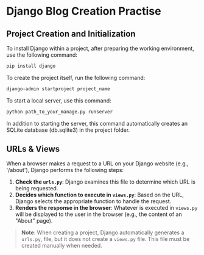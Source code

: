 # Django Blog Creation Practise

## Project Creation and Initialization

To install Django within a project, after preparing the working environment, use the following command:

```bash
pip install django
```

To create the project itself, run the following command:

```bash
django-admin startproject project_name
```
To start a local server, use this command:

```bash
python path_to_your_manage.py runserver
```

In addition to starting the server, this command automatically creates an SQLite database (db.sqlite3) in the project folder.

## URLs & Views

When a browser makes a request to a URL on your Django website (e.g., '/about'), Django performs the following steps:

1. **Check the `urls.py`**: Django examines this file to determine which URL is being requested.
2. **Decides which function to execute in `views.py`**: Based on the URL, Django selects the appropriate function to handle the request.
3. **Renders the response in the browser**: Whatever is executed in `views.py` will be displayed to the user in the browser (e.g., the content of an "About" page).


> **Note**: When creating a project, Django automatically generates a `urls.py`, file, but it does not create a `views.py` file. This file must be created manually when needed.
